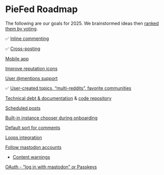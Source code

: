 # PieFed Roadmap

The following are our goals for 2025. We brainstormed ideas then [ranked them by voting](https://piefed.social/c/piefed_2025?sort=top).

✅ [Inline commenting](https://piefed.social/post/411646)

✅ [Cross-posting](https://piefed.social/post/411644)

[Mobile app](https://piefed.social/post/411560)

[Improve reputation icons](https://piefed.social/post/411563)

[User @mentions support](https://piefed.social/post/411582)

✅ [User-created topics, “multi-reddits”, favorite communities](https://piefed.social/post/411558)

[Technical debt & documentation](https://piefed.social/post/411592) & [code repository](https://piefed.social/post/411573)

[Scheduled posts](https://piefed.social/post/411583)

[Built-in instance chooser during onboarding](https://piefed.social/post/411579)

[Default sort for comments](https://piefed.social/post/411572)

[Loops integration](https://piefed.social/post/411561)

[Follow mastodon accounts](https://piefed.social/post/411559)
 - [Content warnings](https://piefed.social/post/411566)

[OAuth - “log in with mastodon” or Passkeys](https://piefed.social/post/411577)

